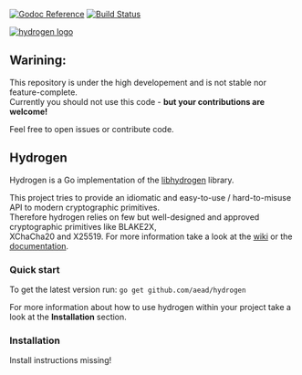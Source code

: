 [![Godoc Reference](https://godoc.org/github.com/aead/hydrogen?status.svg)](https://godoc.org/github.com/aead/hydrogen)
[![Build Status](https://travis-ci.org/aead/hydrogen.svg?branch=master)](https://travis-ci.org/aead/hydrogen)

[![hydrogen logo](https://github.com/aead/sodium/blob/master/logo.png)](https://github.com/aead/hydrogen/wiki)

## Warining:
This repository is under the high developement and is not stable nor feature-complete.  
Currently you should not use this code - **but your contributions are welcome!**

Feel free to open issues or contribute code.

## Hydrogen
Hydrogen is a Go implementation of the [libhydrogen](https://github.com/jedisct1/libhydrogen) library.

This project tries to provide an idiomatic and easy-to-use / hard-to-misuse API to modern cryptographic primitives.  
Therefore hydrogen relies on few but well-designed and approved cryptographic primitives like BLAKE2X,  
XChaCha20 and X25519. For more information take a look at the [wiki](https://github.com/aead/hydrogen/wiki) or the [documentation](https://godoc.org/github.com/aead/hydrogen).

### Quick start
To get the latest version run: `go get github.com/aead/hydrogen`  

For more information about how to use hydrogen within your project take a look at the **Installation** section.

### Installation
Install instructions missing!
